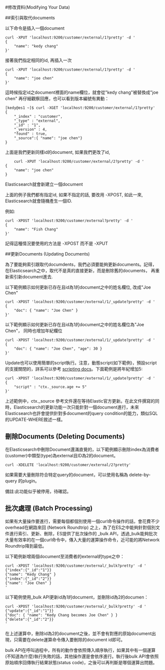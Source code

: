 #修改資料(Modifying Your Data)

##索引與取代documents

以下命令是插入一個document

    curl -XPUT 'localhost:9200/customer/external/1?pretty' -d '
    {
        "name": "kedy chang"
    }'

接著我們指定相同的id, 再插入一次

    curl -XPUT 'localhost:9200/customer/external/1?pretty' -d '
    {
        "name": "joe chen"
    }'


這時候指定id之document裡面的name欄位，就會從"kedy chang"被替換成"joe chen" 再仔細觀察回應，也可以看到版本編號有異動：

    [kedy@es1 ~]$ curl -XGET 'localhost:9200/customer/external/1?pretty'
    {
        "_index" : "customer",
        "_type" : "external",
        "_id" : "1",
        "_version" : 4,
        "found" : true,
        "_source":{ "name": "joe chen"}
    }


上面是我們更新同樣id的document, 如果我們更改了id, 

        curl -XPUT 'localhost:9200/customer/external/2?pretty' -d '
    {
        "name": "joe chen"
    }
    
Elasticsearch就會新建立一個document

上面的例子我們都有指定id, 如果不指定的話, 要改用 -XPOST, 如此一來, Elasticsearch就會隨機產生一個ID.

例如:

    curl -XPOST 'localhost:9200/customer/external?pretty' -d '
    {
        "name": "Fish Chang"
    }'

記得這種情況要使用的方法是 -XPOST 而不是 -XPUT

##更新Documents (Updating Documents)

為了要能夠索引跟取代documdents，我們必須要能夠更新documents。記得， 在Elasticsearch之中，取代不是真的直接更新，而是刪除舊的documents， 再重新索引新document進去.

以下範例顯示如何更新已存在且id為1的document之中的姓名欄位, 改成"Joe Chen"

    curl -XPOST 'localhost:9200/customer/external/1/_update?pretty' -d '
    {
        "doc": { "name": "Joe Chen" }
    }'

以下範例顯示如何更新已存在且id為1的document之中的姓名欄位為"Joe Chen"， 同時也增加年紀欄位

    curl -XPOST 'localhost:9200/customer/external/1/_update?pretty' -d '
    {
        "doc": { "name": "Joe Chen", "age": 30 }
    }'

Update也可以使用簡單的script執行。注意，動態script(如下範例)，預設script的支援關閉的，詳系可以參考 [scripting docs](https://www.elastic.co/guide/en/elasticsearch/reference/2.0/modules-scripting.html)。下面範例是將年紀增加5:

    curl -XPOST 'localhost:9200/customer/external/1/_update?pretty' -d '
    {
        "script" : "ctx._source.age += 5"
    }'
    
上述範例中，ctx._source 參考文件還在等待Elastic官方更新。在此文件撰寫的同時，Elasticsearch的更新功能一次只能針對一個document進行，未來Elasticsearch也許會提供針對多document的query condition的能力，類似SQL的UPDATE-WHERE敘述一樣。

## 刪除Documents (Deleting Documents)

在Elasticsearch中刪除Document還滿直覺的，以下範例顯示刪除index為消費者(customer)中類型(type)為external且ID為2的document。

    curl -XDELETE 'localhost:9200/customer/external/2?pretty'
    
如果需要大量刪除符合特定query的document，可以使用名稱為 delete-by-query 的plugin。

備註:此功能似乎被停用，待確認。

## 批次處理 (Batch Processing)

如果有大量操作要進行，需要每個都個別使用一個curl命令操作的話，會花費不少overhead在網路來回 (Network Roundtrip) 之上，為了在ES之中能夠針對個別文件進行索引、更新、刪除，ES提供了批次操作的 _bulk API，透過_bulk能夠批次大量有效率的在一個curl命令中，傳入大量的運算操作命令，近可能的將Network Roundtrip降到最低。

以下範例新增兩個document至消費者的external的type之中：

    curl -XPOST 'localhost:9200/customer/external/_bulk?pretty' -d '
    {"index":{"_id":"1"}}
    {"name": "Kedy Chang" }
    {"index":{"_id":"2"}}
    {"name": "Joe Chen" }
    '
    
以下範例使用_bulk API更新id為1的document，並刪除id為2的documen：

    curl -XPOST 'localhost:9200/customer/external/_bulk?pretty' -d '
    {"update":{"_id":"1"}}
    {"doc": { "name": "Kedy Chang becomes Joe Chen" } }
    {"delete":{"_id":"2"}}
    '
    
在上述運算中，刪除id為2的document之後，並不會有對應的原始document出現，只需要在delete運算命令傳入要刪除的document id即可。

bulk API在呼叫過程中，所有的動作會依照傳入順序執行，如果其中有一個運算(不知道為什麼)執行失敗的話，其他操作還是會依序進行。執行後bulk API會依照原始順序回傳執行結果狀態(status code)，之後可以再判斷是哪個運算出問題。